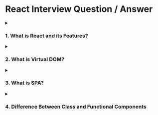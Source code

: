 # React Interview Question / Answer

<details>
<summary><h3>1. What is React and its Features?</h3></summary>

React is an open-source JavaScript library for building user interfaces (UIs) and single-page applications (SPAs). Developed by Facebook, it offers various features that contribute to its popularity:

- **Virtual DOM:** React uses a Virtual DOM to optimize updates and improve performance by reducing direct manipulation of the actual DOM.
- **Component-Based Architecture:** React promotes modularity by structuring UIs into reusable and independent components.
- **Declarative Syntax:** React uses a declarative approach to define UIs, allowing developers to focus on what to display rather than how to achieve it.
- **One-Way Data Binding:** React enforces a one-way data flow, enhancing predictability and debuggability.
- **Rich Ecosystem:** React has a vast ecosystem of libraries and tools, enhancing its capabilities.
- **Community Support:** React boasts a large and active community, providing resources and assistance.
- **Mobile App Development:** React Native extends React principles to building cross-platform mobile apps.

</details>

<details>
<summary><h3>2. What is Virtual DOM?</h3></summary>

The Virtual DOM is a lightweight representation of the actual Document Object Model (DOM) in memory. React uses it to optimize rendering performance. Here's how it works:

1. **Initial Render:** When a component is created, React generates a Virtual DOM to represent its UI structure.
2. **State Changes:** When the component's state changes, React updates the Virtual DOM to reflect the changes.
3. **Diffing:** React compares the previous and new versions of the Virtual DOM, identifying differences or "diffs."
4. **Minimal Updates:** React calculates the most efficient way to update the actual DOM, minimizing costly updates.
5. **Efficiency:** By updating the actual DOM only when necessary, React improves performance and user experience.

</details>

<details>
<summary><h3>3. What is SPA?</h3></summary>

A Single Page Application (SPA) is a web application that interacts with users by dynamically rewriting the current page rather than loading entire new pages from the server. SPAs offer benefits such as smoother user experiences and reduced server load.

</details>

<details>
<summary><h3>4. Difference Between Class and Functional Components</h3></summary>

| Aspect                  | Class Components                     | Functional Components                |
|-------------------------|--------------------------------------|--------------------------------------|
| Syntax                  | Defined as ES6 classes               | Defined as JavaScript functions     |
| State Management        | Can manage state using 'state'       | Can't manage state directly         |
| Lifecycle Methods       | Supports lifecycle methods          | No lifecycle methods until Hooks    |
| Readability and Size    | More verbose and larger code         | Shorter, concise code               |
| Performance             | Slightly slower due to optimization challenges | Slightly faster due to fewer internal optimizations |

</details>

<!-- More questions and answers can be formatted in a similar way -->

